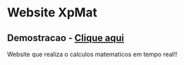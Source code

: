 # Website XpMat
## Demostracao - [Clique aqui](https://cledsonb.github.io/XpMat/)

Website que realiza o calculos matematicos em tempo real!!
